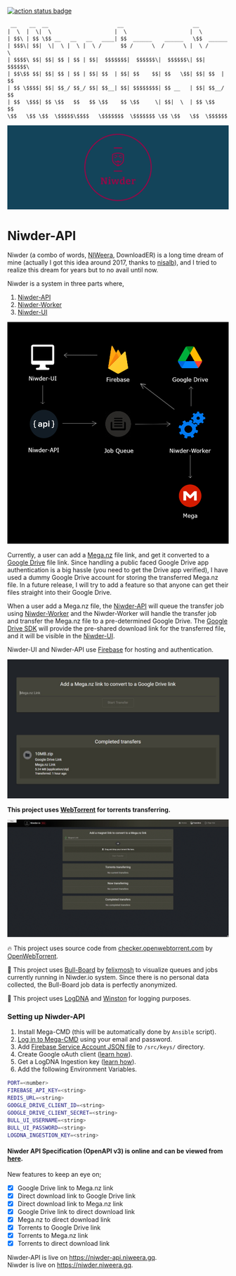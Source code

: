 [![action status badge](https://github.com/Niweera/niwder-api/actions/workflows/codeql-analysis.yml/badge.svg)](https://github.com/Niweera/niwder-api/actions)

```
 __    __  __                      __                      __           
|  \  |  \|  \                    |  \                    |  \          
| $$\ | $$ \$$ __   __   __   ____| $$  ______    ______   \$$  ______  
| $$$\| $$|  \|  \ |  \ |  \ /      $$ /      \  /      \ |  \ /      \
| $$$$\ $$| $$| $$ | $$ | $$|  $$$$$$$|  $$$$$$\|  $$$$$$\| $$|  $$$$$$\
| $$\$$ $$| $$| $$ | $$ | $$| $$  | $$| $$    $$| $$   \$$| $$| $$  | $$
| $$ \$$$$| $$| $$_/ $$_/ $$| $$__| $$| $$$$$$$$| $$ __   | $$| $$__/ $$
| $$  \$$$| $$ \$$   $$   $$ \$$    $$ \$$     \| $$|  \  | $$ \$$    $$
\$$   \$$ \$$  \$$$$$\$$$$   \$$$$$$$  \$$$$$$$ \$$ \$$   \$$  \$$$$$$
```

![image](assets/cover_3.png)

# Niwder-API

Niwder (a combo of words, [NIWeera](https://github.com/Niweera), DownloadER) is a long time dream of mine (actually I
got this idea around 2017, thanks to [nisalb](https://github.com/nisalb)), and I tried to realize this dream for years
but to no avail until now.

Niwder is a system in three parts where,

1. [Niwder-API](https://github.com/Niweera/niwder-api)
2. [Niwder-Worker](https://github.com/Niweera/niwder-api/tree/main/src/worker)
3. [Niwder-UI](https://github.com/Niweera/niwder)

![image](assets/system.jpg)

Currently, a user can add a [Mega.nz](https://mega.nz) file link, and get it converted to
a [Google Drive](https://drive.google.com) file link. Since handling a public faced Google Drive app authentication is a
big hassle (you need to get the Drive app verified), I have used a dummy Google Drive account for storing the
transferred Mega.nz file. In a future release, I will try to add a feature so that anyone can get their files straight
into their Google Drive.

When a user add a Mega.nz file, the [Niwder-API](https://github.com/Niweera/niwder-api) will queue the transfer job
using [Niwder-Worker](https://github.com/Niweera/niwder-api/tree/main/src/worker) and the Niwder-Worker will handle the
transfer job and transfer the Mega.nz file to a pre-determined Google Drive.
The [Google Drive SDK](https://developers.google.com/drive) will provide the pre-shared download link for the
transferred file, and it will be visible in the [Niwder-UI](https://github.com/Niweera/niwder).

Niwder-UI and Niwder-API use [Firebase](https://firebase.google.com/) for hosting and authentication.

![image](assets/ui.jpg)

**This project uses [WebTorrent](https://github.com/webtorrent/webtorrent) for torrents transferring.**

![image](assets/torrents-download-demo.gif)

🔥 This project uses source code
from [checker.openwebtorrent.com](https://github.com/OpenWebTorrent/checker.openwebtorrent.com)
by [OpenWebTorrent](https://github.com/OpenWebTorrent).

🎯 This project uses [Bull-Board](https://github.com/felixmosh/bull-board) by [felixmosh](https://github.com/felixmosh)
to visualize queues and jobs currently running in Niwder.io system. Since there is no personal data collected, the
Bull-Board job data is perfectly anonymized.

🍭 This project uses [LogDNA](https://www.logdna.com/) and [Winston](https://github.com/winstonjs/winston) for logging
purposes.

### Setting up Niwder-API

1. Install Mega-CMD (this will be automatically done by `Ansible` script).
2. [Log in to Mega-CMD](https://github.com/meganz/MEGAcmd/issues/36) using your email and password.
3. Add [Firebase Service Account JSON file](https://firebase.google.com/docs/admin/setup#initialize-sdk) to `/src/keys/`
   directory.
4. Create Google oAuth client ([learn how](https://support.google.com/cloud/answer/6158849?hl=en)).
5. Get a LogDNA Ingestion key ([learn how](https://docs.logdna.com/docs/ingestion-key)).
6. Add the following Environment Variables.

```bash
PORT=<number>
FIREBASE_API_KEY=<string>
REDIS_URL=<string>
GOOGLE_DRIVE_CLIENT_ID=<string>
GOOGLE_DRIVE_CLIENT_SECRET=<string>
BULL_UI_USERNAME=<string>
BULL_UI_PASSWORD=<string>
LOGDNA_INGESTION_KEY=<string>
```

#### Niwder API Specification (OpenAPI v3) is online and can be viewed from [here](https://niwder-api.niweera.gq/api/docs).

New features to keep an eye on;

- [x] Google Drive link to Mega.nz link
- [x] Direct download link to Google Drive link
- [x] Direct download link to Mega.nz link
- [x] Google Drive link to direct download link
- [x] Mega.nz to direct download link
- [x] Torrents to Google Drive link
- [x] Torrents to Mega.nz link
- [x] Torrents to direct download link

Niwder-API is live on https://niwder-api.niweera.gq. <br/>
Niwder is live on https://niwder.niweera.gq.

